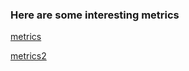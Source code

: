 ### Here are some interesting metrics
[metrics](https://fayrix.com/machine-learning-metrics_es)

[metrics2](https://www.iartificial.net/precision-recall-f1-accuracy-en-clasificacion/)